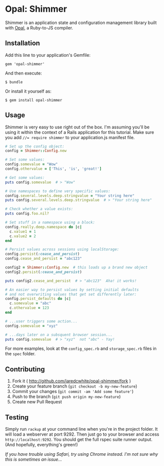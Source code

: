 # Opal: Shimmer

Shimmer is an application state and configuration management library built with [Opal](http://opalrb.org), a Ruby-to-JS compiler.

## Installation

Add this line to your application's Gemfile:

    gem 'opal-shimmer'

And then execute:

    $ bundle

Or install it yourself as:

    $ gem install opal-shimmer

## Usage

Shimmer is very easy to use right out of the box. I'm assuming you'll be using it within the context of a Rails application for this tutorial. Make sure you add `//= require shimmer` to your application.js manifest file.

```ruby
# Set up the config object:
config = Shimmer::Config.new

# Set some values:
config.somevalue = "Wow"
config.othervalue = ['This', 'is', 'great!']

# Get some values:
puts config.somevalue  # > "Wow"

# Use namespaces to define very specific values:
config.several.levels.deep.stringvalue = "Your string here"
puts config.several.levels.deep.stringvalue  # > "Your string here"

# Check whether a value exists:
puts config.foo.nil?

# Set stuff in a namespace using a block:
config.really.deep.namespace do |c|
  c.value1 = 1
  c.value2 = 2
end

# Persist values across sessions using localStorage:
config.persist(:cease_and_persist)
config.cease_and_persist = "abc123"

config2 = Shimmer::Config.new  # this loads up a brand new object
config2.persist(:cease_and_persist)

puts config2.cease_and_persist  # > "abc123"  Aha! it works!

# An easier way to persist values by setting initial defaults
# and not overwriting values that get set differently later:
config.persist_defaults do |c|
  c.somevalue = "abc"
  c.othervalue = 123
end

# ...user triggers some action...
config.somevalue = "xyz"

# ...days later on a subsquent browser session...
puts config.somevalue  # > "xyz"  not "abc" - Yay!
```
    
For more examples, look at the `config_spec.rb` and `storage_spec.rb` files in the `spec` folder.

## Contributing

1. Fork it ( http://github.com/jaredcwhite/opal-shimmer/fork )
2. Create your feature branch (`git checkout -b my-new-feature`)
3. Commit your changes (`git commit -am 'Add some feature'`)
4. Push to the branch (`git push origin my-new-feature`)
5. Create new Pull Request

## Testing

Simply run `rackup` at your command line when you're in the project folder. It will load a webserver at port 9292. Then just go to your browser and access `http://localhost:9292`. You should get the full rspec suite runner output. (And hopefully, everything's green!)

_If you have trouble using Safari, try using Chrome instead. I'm not sure why this is sometimes an issue..._